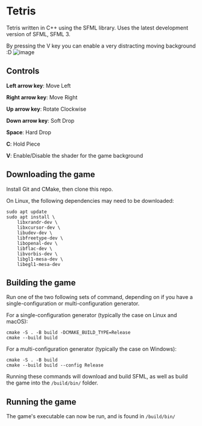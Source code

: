 
# Tetris
Tetris written in C++ using the SFML library. Uses the latest development version of SFML, SFML 3.

By pressing the V key you can enable a very distracting moving background :D
![image](https://github.com/Alexander-Tengborg/Tetris/assets/14126933/a52d1393-01a0-4904-987b-8421bc86b267)


## Controls
**Left arrow key**: Move Left

**Right arrow key**: Move Right

**Up arrow key**: Rotate Clockwise

**Down arrow key**: Soft Drop

**Space**: Hard Drop

**C**: Hold Piece

**V**: Enable/Disable the shader for the game background

## Downloading the game
Install Git and CMake, then clone this repo.

On Linux, the following dependencies may need to be downloaded:
```
sudo apt update
sudo apt install \
    libxrandr-dev \
    libxcursor-dev \
    libudev-dev \
    libfreetype-dev \
    libopenal-dev \
    libflac-dev \
    libvorbis-dev \
    libgl1-mesa-dev \
    libegl1-mesa-dev
```


## Building the game

Run one of the two following sets of command, depending on if you have a single-configuration or multi-configuration generator.

For a single-configuration generator (typically the case on Linux and macOS):
```
cmake -S . -B build -DCMAKE_BUILD_TYPE=Release
cmake --build build
```

For a multi-configuration generator (typically the case on Windows):
```
cmake -S . -B build
cmake --build build --config Release
```

Running these commands will download and build SFML, as well as build the game into the ```/build/bin/``` folder.

## Running the game
The game's executable can now be run, and is found in ```/build/bin/```
